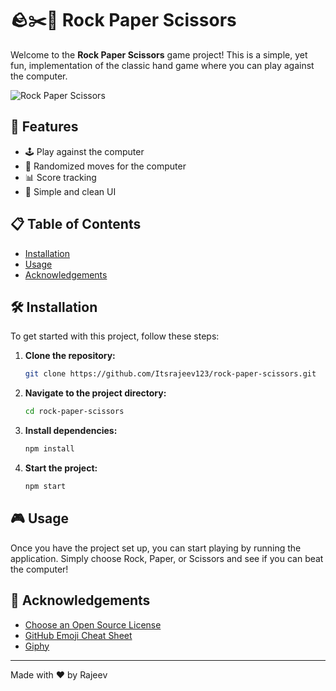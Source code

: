 # 🪨✂️📄 Rock Paper Scissors

Welcome to the **Rock Paper Scissors** game project! This is a simple, yet fun, implementation of the classic hand game where you can play against the computer.

![Rock Paper Scissors](https://media.giphy.com/media/3o6Zt5TndGtn6ZP6ak/giphy.gif)

## 🚀 Features

- 🕹️ Play against the computer
- 🔄 Randomized moves for the computer
- 📊 Score tracking
- 🎨 Simple and clean UI

## 📋 Table of Contents

- [Installation](#installation)
- [Usage](#usage)
- [Acknowledgements](#acknowledgements)

## 🛠️ Installation

To get started with this project, follow these steps:

1. **Clone the repository:**

    ```sh
    git clone https://github.com/Itsrajeev123/rock-paper-scissors.git
    ```

2. **Navigate to the project directory:**

    ```sh
    cd rock-paper-scissors
    ```

3. **Install dependencies:**

    ```sh
    npm install
    ```

4. **Start the project:**

    ```sh
    npm start
    ```

## 🎮 Usage

Once you have the project set up, you can start playing by running the application. Simply choose Rock, Paper, or Scissors and see if you can beat the computer!

## 🙌 Acknowledgements

- [Choose an Open Source License](https://choosealicense.com)
- [GitHub Emoji Cheat Sheet](https://www.webpagefx.com/tools/emoji-cheat-sheet)
- [Giphy](https://giphy.com/)

---

Made with ❤️ by Rajeev
